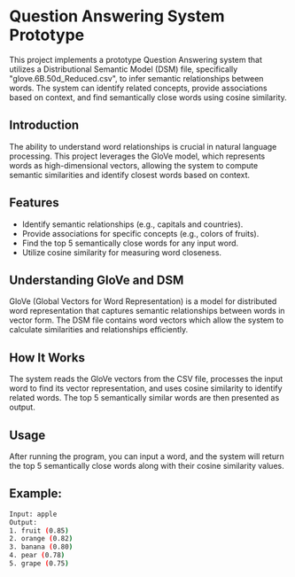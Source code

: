 # Question Answering System Prototype

This project implements a prototype Question Answering system that utilizes a Distributional Semantic Model (DSM) file, specifically "glove.6B.50d_Reduced.csv", to infer semantic relationships between words. The system can identify related concepts, provide associations based on context, and find semantically close words using cosine similarity.

## Introduction

The ability to understand word relationships is crucial in natural language processing. This project leverages the GloVe model, which represents words as high-dimensional vectors, allowing the system to compute semantic similarities and identify closest words based on context.

## Features

- Identify semantic relationships (e.g., capitals and countries).
- Provide associations for specific concepts (e.g., colors of fruits).
- Find the top 5 semantically close words for any input word.
- Utilize cosine similarity for measuring word closeness.


## Understanding GloVe and DSM
GloVe (Global Vectors for Word Representation) is a model for distributed word representation that captures semantic relationships between words in vector form. The DSM file contains word vectors which allow the system to calculate similarities and relationships efficiently.

## How It Works
The system reads the GloVe vectors from the CSV file, processes the input word to find its vector representation, and uses cosine similarity to identify related words. The top 5 semantically similar words are then presented as output.

## Usage
After running the program, you can input a word, and the system will return the top 5 semantically close words along with their cosine similarity values.

## Example:
```bash
Input: apple
Output:
1. fruit (0.85)
2. orange (0.82)
3. banana (0.80)
4. pear (0.78)
5. grape (0.75)
```
